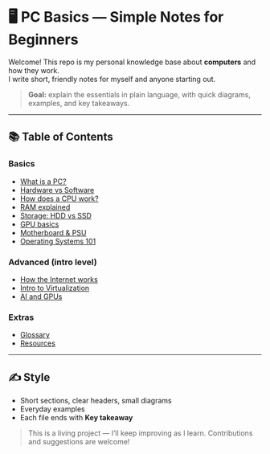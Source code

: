 # 🖥️ PC Basics — Simple Notes for Beginners

Welcome! This repo is my personal knowledge base about **computers** and how they work.  
I write short, friendly notes for myself and anyone starting out.

> **Goal:** explain the essentials in plain language, with quick diagrams, examples, and key takeaways.

---

## 📚 Table of Contents

### Basics
- [What is a PC?](basics/what-is-a-pc.md)
- [Hardware vs Software](basics/hardware-vs-software.md)
- [How does a CPU work?](basics/how-does-cpu-work.md)
- [RAM explained](basics/ram-explained.md)
- [Storage: HDD vs SSD](basics/storage-hdd-vs-ssd.md)
- [GPU basics](basics/gpu-basics.md)
- [Motherboard & PSU](basics/motherboard-and-psu.md)
- [Operating Systems 101](basics/operating-systems.md)

### Advanced (intro level)
- [How the Internet works](advanced/how-internet-works.md)
- [Intro to Virtualization](advanced/intro-to-virtualization.md)
- [AI and GPUs](advanced/ai-and-gpus.md)

### Extras
- [Glossary](extras/glossary.md)
- [Resources](extras/resources.md)

---

## ✍️ Style
- Short sections, clear headers, small diagrams
- Everyday examples
- Each file ends with **Key takeaway**

> This is a living project — I’ll keep improving as I learn. Contributions and suggestions are welcome!
